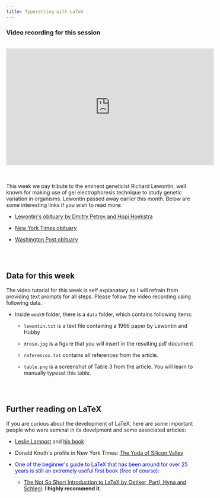 ```yaml
---
title: Typesetting with LaTeX
---
```



### Video recording for this session

<br>
<center>

<iframe width="560" height="315" src="https://www.youtube.com/embed/yttyXlDGK6k" title="YouTube video player" frameborder="0" allow="accelerometer; autoplay; clipboard-write; encrypted-media; gyroscope; picture-in-picture" allowfullscreen></iframe>
</center>
<br><br>

This week we pay tribute to the eminent geneticist Richard Lewontin, well known for making use of gel electrophoresis technique to study genetic variation in organisms. Lewontin passed away earlier this month.  Below are some interesting links if you wish to read more:

- [Lewontin's obituary by Dmitry Petrov and Hopi Hoekstra](https://www.smbe.org/smbe/HOME/TabId/37/ArtMID/1395/ArticleID/110/In-Memoriam-SMBE-mourns-the-passing-of-Dr-Richard-Charles-Dick-Lewontin.aspx)

- [New York Times obituary](https://www.nytimes.com/2021/07/07/science/richard-c-lewontin-dead.html)

- [Washington Post obituary](https://www.washingtonpost.com/local/obituaries/richard-lewontin-dead/2021/07/08/5aaf3c58-dfe9-11eb-b507-697762d090dd_story.html) 

<br><br>

## Data for this week

The video tutorial for this week is self explanatory so I will refrain from providing text prompts for all steps. Please follow the video recording using following data.

- Inside ``week9`` folder, there is a ``data`` folder, which contains following items:

	- ``lewontin.txt`` is a text file containing a 1966 paper by Lewontin and Hubby

	- ``droso.jpg`` is a figure that you will insert in the resulting pdf document

	- ``references.txt`` contains all references from the article.

	- ``table.png`` is a screenshot of Table 3 from the article. You will learn to manually typeset this table.


<br><br>

## Further reading on LaTeX

If you are curious about the development of LaTeX, here are some important people who were seminal in its develpment and some associated articles:

- [Leslie Lamport](https://en.wikipedia.org/wiki/Leslie_Lamport) and [his book](https://www.amazon.com/LaTeX-Document-Preparation-System-2nd/dp/0201529831)

- Donald Knuth's profile in New York Times: [The Yoda of Silicon Valley](https://www.nytimes.com/2018/12/17/science/donald-knuth-computers-algorithms-programming.html) 

- <span style="color:blue">One of the beginner's guide to LaTeX that has been around for over 25 years is still an extremely useful first book (free of course):</span>
	
	- [The Not So Short Introduction to LaTeX by Oetiker, Partl, Hyna and Schlegl](https://tobi.oetiker.ch/lshort/lshort.pdf).  **I highly recommend it**.


